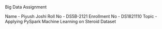 Big Data Assignment

Name - Piyush Joshi
Roll No - DS5B-2121
Enrollment No - DS1821110
Topic - Applying PySpark Machine Learning on Steroid Dataset
